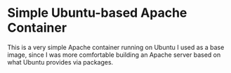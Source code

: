 # Simple Ubuntu-based Apache Container

This is a very simple Apache container running on Ubuntu I used as a base image,
since I was more comfortable building an Apache server based on what Ubuntu
provides via packages.

